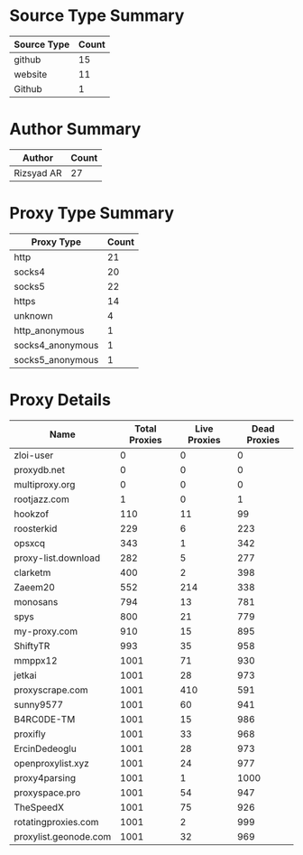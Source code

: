# Source Type Summary

| Source Type | Count |
|-------------|-------|
| github | 15 |
| website | 11 |
| Github | 1 |


# Author Summary

| Author | Count |
|--------|-------|
| Rizsyad AR | 27 |


# Proxy Type Summary

| Proxy Type | Count |
|------------|-------|
| http | 21 |
| socks4 | 20 |
| socks5 | 22 |
| https | 14 |
| unknown | 4 |
| http_anonymous | 1 |
| socks4_anonymous | 1 |
| socks5_anonymous | 1 |


# Proxy Details

| Name | Total Proxies | Live Proxies | Dead Proxies |
|------|---------------|--------------|---------------|
| zloi-user | 0 | 0 | 0 |
| proxydb.net | 0 | 0 | 0 |
| multiproxy.org | 0 | 0 | 0 |
| rootjazz.com | 1 | 0 | 1 |
| hookzof | 110 | 11 | 99 |
| roosterkid | 229 | 6 | 223 |
| opsxcq | 343 | 1 | 342 |
| proxy-list.download | 282 | 5 | 277 |
| clarketm | 400 | 2 | 398 |
| Zaeem20 | 552 | 214 | 338 |
| monosans | 794 | 13 | 781 |
| spys | 800 | 21 | 779 |
| my-proxy.com | 910 | 15 | 895 |
| ShiftyTR | 993 | 35 | 958 |
| mmppx12 | 1001 | 71 | 930 |
| jetkai | 1001 | 28 | 973 |
| proxyscrape.com | 1001 | 410 | 591 |
| sunny9577 | 1001 | 60 | 941 |
| B4RC0DE-TM | 1001 | 15 | 986 |
| proxifly | 1001 | 33 | 968 |
| ErcinDedeoglu | 1001 | 28 | 973 |
| openproxylist.xyz | 1001 | 24 | 977 |
| proxy4parsing | 1001 | 1 | 1000 |
| proxyspace.pro | 1001 | 54 | 947 |
| TheSpeedX | 1001 | 75 | 926 |
| rotatingproxies.com | 1001 | 2 | 999 |
| proxylist.geonode.com | 1001 | 32 | 969 |

